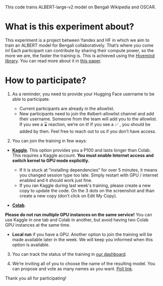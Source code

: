 
This code trains ALBERT-large-v2 model on Bengali Wikipedia and OSCAR.

# What is this experiment about?
This experiment is a project between Yandex and HF in which we aim to train an ALBERT model for Bengali collaboratively. That’s where you come in! Each participant can contribute by sharing their compute power, so the more we are, the faster the training is. This is achieved using the [Hivemind library](https://github.com/learning-at-home/hivemind/). You can read more about it in [this paper](https://arxiv.org/abs/2103.03239).


# How to participate?

1. As a reminder, you need to provide your Hugging Face username to be able to participate. 
    * Current participants are already in the allowlist.
    * New participants need to join the #albert-allowlist channel and add their username. Someone from the team will add you to the allowlist. If you see a :hourglass:  reaction, we’re on it! If you see a :white_check_mark: , you should be added by then. Feel free to reach out to us if you don’t have access.

2. You can join the training in few ways:

* **[Kaggle](https://www.kaggle.com/yhn112/collaborative-training-d87a28)**. This option provides you a P100 and lasts longer than Colab. This requires a Kaggle account. **You must enable Internet access and switch kernel to GPU mode explicitly.**
    * If it is stuck at "installing dependencies" for over 5 minutes, it means you changed session type too late. Simply restart with GPU / internet enabled and it should work just fine.
    * If you ran Kaggle during last week's training, please create a new copy to update the code. On the 3 dots on the screenshot and than create a new copy (don’t click on Edit My Copy).

* **[Colab](https://colab.research.google.com/github/mryab/collaborative-training/blob/main/colab_starter.ipynb)**.

**Please do not run multiple GPU instances on the same service!** You can use Kaggle in one tab and Colab in another, but avoid having two Colab GPU instances at the same time.

* **Local run** if you have a GPU. Another option to join the training will be made available later in the week. We will keep you informed when this option is available.

3. You can track the status of the training in [our dashboard](https://wandb.ai/learning-at-home/Main_metrics).

4. We’re inviting all of you to choose the name of the resulting model. You can propose and vote as many names as you want. [Poll link](https://poll.ly/#/LzpmDbRx).

Thank you all for participating!